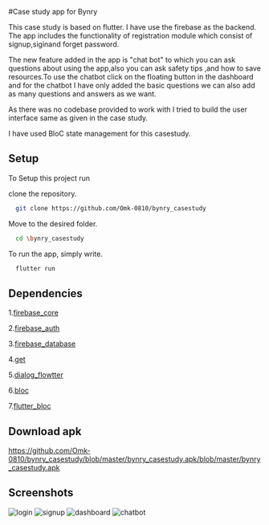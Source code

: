 
#Case study app for Bynry

This case study is based on flutter. I have use the firebase as the backend. The app includes the functionality of registration module which consist of signup,siginand forget password.

The new feature added in the app is "chat bot" to which you can ask questions about using the app,also you can ask safety tips ,and how to save resources.To use the chatbot click on the floating button in the dashboard and for the chatbot I have only added the basic questions we can also add as many questions and answers as we want.

As there was no codebase provided to work with I tried to build the user interface same as given in the case study.

I have used BloC state management for this casestudy.


## Setup

To Setup this project run

clone the repository.
```bash
  git clone https://github.com/Omk-0810/bynry_casestudy
```
Move to the desired folder.
```bash
  cd \bynry_casestudy
```
To run the app, simply write.
```bash
  flutter run
```




## Dependencies

1.[firebase_core ](https://pub.dev/packages/firebase_core)

2.[firebase_auth ](https://pub.dev/packages/firebase_auth)

3.[firebase_database ](https://pub.dev/packages/firebase_database)

4.[get ](https://pub.dev/packages/get)

5.[dialog_flowtter ](https://pub.dev/packages/dialog_flowtter)

6.[bloc ](https://pub.dev/packages/bloc)

7.[flutter_bloc ](https://pub.dev/packages/flutter_bloc)



##  Download apk
https://github.com/Omk-0810/bynry_casestudy/blob/master/bynry_casestudy.apk/blob/master/bynry_casestudy.apk


## Screenshots

![login](https://github.com/Omk-0810/bynry_casestudy/blob/master/Screenshots/signin.jpeg)
![signup](https://github.com/Omk-0810/bynry_casestudy/blob/master/Screenshots/signup.jpeg)
![dashboard](https://github.com/Omk-0810/bynry_casestudy/blob/master/Screenshots/dashboard.jpeg)
![chatbot](https://github.com/Omk-0810/bynry_casestudy/blob/master/Screenshots/chatbot.jpeg)
